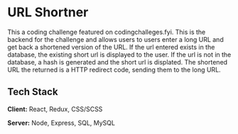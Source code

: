 
# URL Shortner

This a coding challenge featured on codingchalleges.fyi. This is the backend for the challenge and allows users to users enter a long URL and get back a shortened version of the URL. If the url entered exists in the database, the existing short url is displayed to the user. If the url is not in the database, a hash is generated and the short url is displated. The shortened URL the returned is a HTTP redirect code, sending them to the long URL.
## Tech Stack

**Client:** React, Redux, CSS/SCSS

**Server:** Node, Express, SQL, MySQL

